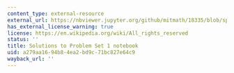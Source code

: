 ```yaml
---
content_type: external-resource
external_url: https://nbviewer.jupyter.org/github/mitmath/18335/blob/spring19/psets/pset1sol.ipynb
has_external_license_warning: true
license: https://en.wikipedia.org/wiki/All_rights_reserved
status: ''
title: Solutions to Problem Set 1 notebook
uid: a279aa16-94b8-4ea2-bd9c-71bc827e64c9
wayback_url: ''
---
```

